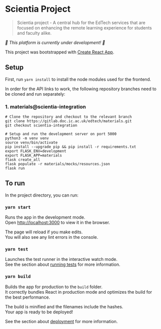 # Scientia Project

> Scientia project - A central hub for the EdTech services that are focused on enhancing the remote learning experience for students and faculty alike.

_🚧 This platform is currently under development! 🚧_ 

This project was bootstrapped with [Create React App](https://github.com/facebook/create-react-app).

## Setup

First, run `yarn install` to install the node modules used for the frontend. 

In order for the API links to work, the following repository branches need to be cloned and run separately:

### 1. materials@scientia-integration
```shell
# Clone the repository and checkout to the relevant branch
git clone https://gitlab.doc.ic.ac.uk/edtech/materials.git
git checkout scientia-integration

# Setup and run the development server on port 5000
python3 -m venv venv
source venv/bin/activate
pip install --upgrade pip && pip install -r requirements.txt 
export FLASK_ENV=development
export FLASK_APP=materials
flask create_all
flask populate -r materials/mocks/resources.json
flask run
```


## To run

In the project directory, you can run:

### `yarn start`

Runs the app in the development mode.<br />
Open [http://localhost:3000](http://localhost:3000) to view it in the browser.

The page will reload if you make edits.<br />
You will also see any lint errors in the console.

### `yarn test`

Launches the test runner in the interactive watch mode.<br />
See the section about [running tests](https://facebook.github.io/create-react-app/docs/running-tests) for more information.

### `yarn build`

Builds the app for production to the `build` folder.<br />
It correctly bundles React in production mode and optimizes the build for the best performance.

The build is minified and the filenames include the hashes.<br />
Your app is ready to be deployed!

See the section about [deployment](https://facebook.github.io/create-react-app/docs/deployment) for more information.